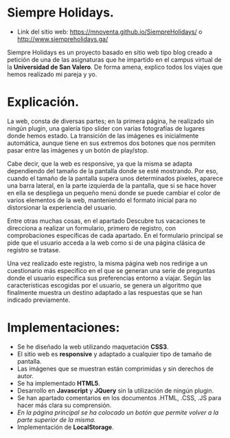 # Siempre Holidays.
- Link del sitio web: https://mnoventa.github.io/SiempreHolidays/  o http://www.siempreholidays.ga/

Siempre Holidays es un proyecto basado en sitio web tipo blog creado a petición de una de las asignaturas que he impartido en el campus virtual de la **Universidad de San Valero**. De forma amena, explico todos los viajes que hemos realizado mi pareja y yo.

# Explicación.

La web, consta de diversas partes; en la primera página, he realizado sin ningún plugin, una galería tipo slider con varias fotografías de lugares donde hemos estado. La transición de las imágenes es inicialmente automática, aunque tiene en sus extremos dos botones que nos permiten pasar entre las imágenes y un botón de play/stop.

Cabe decir, que la web es responsive, ya que la misma se adapta dependiendo del tamaño de la pantalla donde se esté mostrando. Por eso, cuando el tamaño de la pantalla supera unos determinados pixeles, aparece una barra lateral, en la parte izquierda de la pantalla, que si se hace hover en ella se despliega un pequeño menú donde se puede cambiar el color de varios elementos de la web, manteniendo el formato inicial para no distorsionar la experiencia del usuario.

Entre otras muchas cosas, en el apartado Descubre tus vacaciones te direcciona a realizar un formulario, primero de registro, con comprobaciones específicas de cada apartado. En el formulario principal se pide que el usuario acceda a la web como si de una página clásica de registro se tratase.

Una vez realizado este registro, la misma página web nos redirige a un cuestionario más especifico en el que se generan una serie de preguntas donde el usuario especifica sus preferencias entorno a viajar. Según las características escogidas por el usuario, se genera un algoritmo que finalmente muestra un destino adaptado a las respuestas que se han indicado previamente.

# Implementaciones:

-	Se he diseñado la web utilizando maquetación **CSS3**.
-	El sitio web es **responsive** y adaptado a cualquier tipo de tamaño de pantalla.
-	Las imágenes que se muestran están comprimidas y sin derechos de autor.
-	Se ha implementado **HTML5**.
-	Desarrollo en **Javascript** y **JQuery** sin la utilización de ningún plugin.
-	Se han apartado comentarios en los documentos .HTML, .CSS, .JS para hacer más clara su comprensión.
-	*En la página principal se ha colocado un botón que permite volver a la parte superior de la misma.*
-	Implementación de **LocalStorage**.
